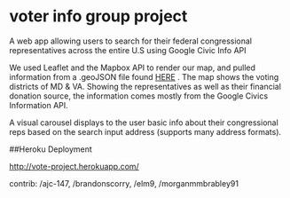 # voter info group project

A web app allowing users to search for their federal congressional representatives across the entire U.S using Google Civic Info API

We used Leaflet and the Mapbox API to render our map, and pulled information from a .geoJSON file found [HERE](https://code.highcharts.com/mapdata/) .
The map shows the voting districts of MD & VA. Showing the representatives as well as their financial donation source, the information comes mostly from the Google Civics Information API. 

A visual carousel displays to the user basic info about their congressional reps based on the search input address (supports many address formats).

##Heroku Deployment

http://vote-project.herokuapp.com/


contrib: /ajc-147, /brandonscorry, /elm9, /morganmmbrabley91 
